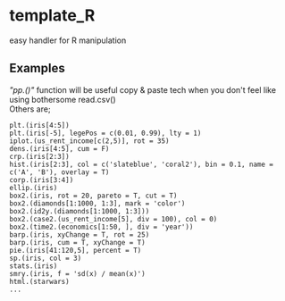 # template_R
easy handler for R manipulation <br>

## Examples <br>
*"pp.()"* function will be useful copy & paste tech when you don't feel like using bothersome read.csv() <br>
Others are; <br>

    plt.(iris[4:5])
    plt.(iris[-5], legePos = c(0.01, 0.99), lty = 1)
    iplot.(us_rent_income[c(2,5)], rot = 35)
    dens.(iris[4:5], cum = F)
    crp.(iris[2:3])
    hist.(iris[2:3], col = c('slateblue', 'coral2'), bin = 0.1, name = c('A', 'B'), overlay = T)
    corp.(iris[3:4])
    ellip.(iris)
    box2.(iris, rot = 20, pareto = T, cut = T)
    box2.(diamonds[1:1000, 1:3], mark = 'color')
    box2.(id2y.(diamonds[1:1000, 1:3]))
    box2.(case2.(us_rent_income[5], div = 100), col = 0)
    box2.(time2.(economics[1:50, ], div = 'year'))
    barp.(iris, xyChange = T, rot = 25)
    barp.(iris, cum = T, xyChange = T)
    pie.(iris[41:120,5], percent = T)
    sp.(iris, col = 3)
    stats.(iris)
    smry.(iris, f = 'sd(x) / mean(x)')
    html.(starwars)
    ...
